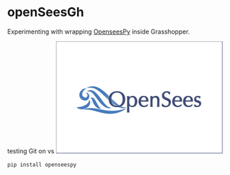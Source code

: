 # openSeesGh
 Experimenting with wrapping [OpenseesPy](https://openseespydoc.readthedocs.io/en/latest/index.html) inside Grasshopper.

testing Git on vs
<img src="image/openSees_logo.jpg" width="380" height="256">


 ```
 pip install openseespy
 ```
